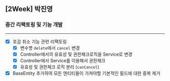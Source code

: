 ## [2Week] 박진영

### 중간 리팩토링 및 기능 개발

---  

- [x] 호감 취소 기능 관련 리팩토링
  - [x] 변수명 `delete`에서 `cancel` 변경
  - [x] Controller에서의 유효성 및 권한체크로직을 Service로 변경
  - [x] Controller에서 Service를 이용해서 권한체크
  - [x] 유효성 및 권한체크 로직 분리 (`canCancel`)

- [x] BaseEntity 추가하여 모든 엔티티들이 가져야할 기본적인 필드에 대한 중복 제거
